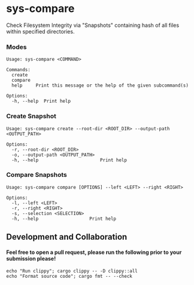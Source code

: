 # sys-compare
Check Filesystem Integrity via "Snapshots" containing hash of all files within specified directories.

### Modes
```shell
Usage: sys-compare <COMMAND>

Commands:
  create   
  compare  
  help     Print this message or the help of the given subcommand(s)

Options:
  -h, --help  Print help
```

### Create Snapshot
```shell
Usage: sys-compare create --root-dir <ROOT_DIR> --output-path <OUTPUT_PATH>

Options:
  -r, --root-dir <ROOT_DIR>        
  -o, --output-path <OUTPUT_PATH>  
  -h, --help                       Print help
```

### Compare Snapshots
```shell
Usage: sys-compare compare [OPTIONS] --left <LEFT> --right <RIGHT>

Options:
  -l, --left <LEFT>            
  -r, --right <RIGHT>          
  -s, --selection <SELECTION>  
  -h, --help                   Print help
```

## Development and Collaboration
#### Feel free to open a pull request, please run the following prior to your submission please!
    echo "Run clippy"; cargo clippy -- -D clippy::all
    echo "Format source code"; cargo fmt -- --check
